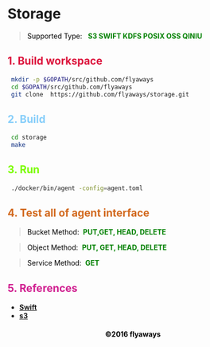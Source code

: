 # Storage

><font color="Black">Supported Type: </font>&nbsp;
 __<font color="Green">
 	S3
	SWIFT
	KDFS
	POSIX
	OSS
        QINIU
    </font>__

## __<font color="Crimson">1. Build workspace</font>__

```sh
 mkdir -p $GOPATH/src/github.com/flyaways
 cd $GOPATH/src/github.com/flyaways
 git clone  https://github.com/flyaways/storage.git
```

## __<font color="LightSkyBlue">2. Build</font>__

```sh
 cd storage
 make
```

## __<font color="LawnGreen">3. Run</font>__

```sh
 ./docker/bin/agent -config=agent.toml
```

## __<font color="Chocolate">4. Test all of agent interface</font>__

><font color="Black">Bucket Method:</font>&nbsp;
 __<font color="Green">PUT,GET, HEAD, DELETE</font>__

><font color="Black">Object Method:</font>&nbsp;
 __<font color="Green">PUT, GET, HEAD, DELETE</font>__

><font color="Black">Service Method:</font>&nbsp;
 __<font color="Green">GET</font>__


## __<font color="VioletRed">5. References</font>__

* [__Swift__](http://developer.openstack.org/api-ref/object-storage/)
* [__s3__](http://docs.s3.com/docs/master/)

<font color="Black"><h4 align = "center">©2016 flyaways</h4></font>
